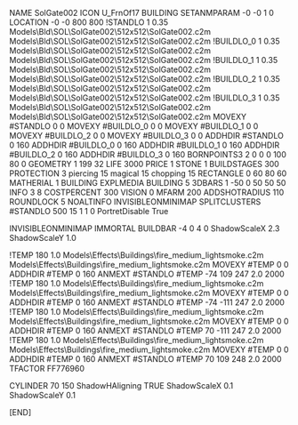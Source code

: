 NAME SolGate002
ICON U_FrnOf17
BUILDING
SETANMPARAM -0 -0 1 0
LOCATION -0 -0 800 800
!STANDLO      1 0.35 Models\Bld\SOL\SolGate002\512x512\SolGate002.c2m Models\Bld\SOL\SolGate002\512x512\SolGate002.c2m
!BUILDLO_0    1 0.35 Models\Bld\SOL\SolGate002\512x512\SolGate002.c2m Models\Bld\SOL\SolGate002\512x512\SolGate002.c2m
!BUILDLO_1    1 0.35 Models\Bld\SOL\SolGate002\512x512\SolGate002.c2m Models\Bld\SOL\SolGate002\512x512\SolGate002.c2m
!BUILDLO_2    1 0.35 Models\Bld\SOL\SolGate002\512x512\SolGate002.c2m Models\Bld\SOL\SolGate002\512x512\SolGate002.c2m
!BUILDLO_3    1 0.35 Models\Bld\SOL\SolGate002\512x512\SolGate002.c2m Models\Bld\SOL\SolGate002\512x512\SolGate002.c2m
MOVEXY #STANDLO   0 0
MOVEXY #BUILDLO_0 0 0
MOVEXY #BUILDLO_1 0 0
MOVEXY #BUILDLO_2 0 0
MOVEXY #BUILDLO_3 0 0
ADDHDIR #STANDLO 0 160
ADDHDIR #BUILDLO_0 0 160
ADDHDIR #BUILDLO_1 0 160
ADDHDIR #BUILDLO_2 0 160
ADDHDIR #BUILDLO_3 0 160
BORNPOINTS3 2 0 0 0 100 80 0
GEOMETRY 1 199 32
LIFE     3000
PRICE 1 STONE 1
BUILDSTAGES 300
PROTECTION 3 piercing 15 magical 15 chopping 15
RECTANGLE    0 60 80 60
MATHERIAL 1 BUILDING
EXPLMEDIA BUILDING 5
3DBARS 1 -50 0 50 50 50
INFO 3 8
COSTPERCENT 300
VISION 0
MFARM 200
ADDSHOTRADIUS 110
ROUNDLOCK 5
NOALTINFO
INVISIBLEONMINIMAP
SPLITCLUSTERS #STANDLO 500 15 1 1 0
PortretDisable True

INVISIBLEONMINIMAP
IMMORTAL
BUILDBAR -4 0 4 0
ShadowScaleX 2.3
ShadowScaleY 1.0

!TEMP 180 1.0 Models\Effects\Buildings\fire_medium_lightsmoke.c2m Models\Effects\Buildings\fire_medium_lightsmoke.c2m
MOVEXY  #TEMP 0 0
ADDHDIR #TEMP 0 160
ANMEXT #STANDLO #TEMP -74 109 247 2.0 2000
!TEMP 180 1.0 Models\Effects\Buildings\fire_medium_lightsmoke.c2m Models\Effects\Buildings\fire_medium_lightsmoke.c2m
MOVEXY  #TEMP 0 0
ADDHDIR #TEMP 0 160
ANMEXT #STANDLO #TEMP -74 -111 247 2.0 2000
!TEMP 180 1.0 Models\Effects\Buildings\fire_medium_lightsmoke.c2m Models\Effects\Buildings\fire_medium_lightsmoke.c2m
MOVEXY  #TEMP 0 0
ADDHDIR #TEMP 0 160
ANMEXT #STANDLO #TEMP 70 -111 247 2.0 2000 
!TEMP 180 1.0 Models\Effects\Buildings\fire_medium_lightsmoke.c2m Models\Effects\Buildings\fire_medium_lightsmoke.c2m
MOVEXY  #TEMP 0 0
ADDHDIR #TEMP 0 160
ANMEXT #STANDLO #TEMP 70 109 248 2.0 2000
TFACTOR FF776960

CYLINDER 70 150
ShadowHAligning TRUE
ShadowScaleX 0.1
ShadowScaleY 0.1

[END]
